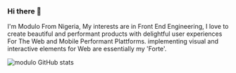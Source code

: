### Hi there 👋
I'm Modulo From Nigeria, My interests are in Front End Engineering, I love to create beautiful and performant products with delightful user experiences For The Web and Mobile Performant Plattforms. implementing visual and interactive elements for Web are essentially my 'Forte'.

![modulo GitHub stats](https://github-readme-stats.vercel.app/api?username=moduloscript&theme=dark&show_icons=true)
